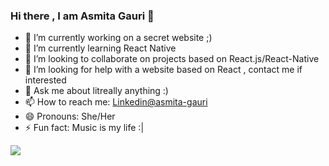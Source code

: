 ### Hi there , I am Asmita Gauri 👋

<!--
**AsmitaGauri/AsmitaGauri** is a ✨ _special_ ✨ repository because its `README.md` (this file) appears on your GitHub profile.-->

<!--Here are some ideas to get you started:-->

- 🔭 I’m currently working on a secret website ;)
- 🌱 I’m currently learning React Native
- 👯 I’m looking to collaborate on projects based on React.js/React-Native
- 🤔 I’m looking for help with a website based on React , contact me if interested 
- 💬 Ask me about litreally anything :)
- 📫 How to reach me: [Linkedin@asmita-gauri](https://www.linkedin.com/in/asmita-gauri)
- 😄 Pronouns: She/Her
- ⚡ Fun fact: Music is my life :|



<img src="https://github-readme-stats.vercel.app/api?username=AsmitaGauri&&show_icons=true&title_color=ffffff&icon_color=bb2acf&text_color=daf7dc&bg_color=151515"/>
